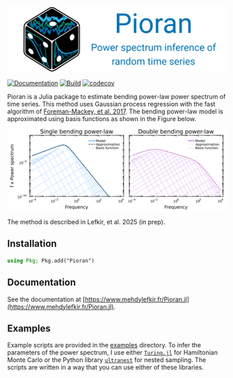 [![Banner of pioran power spectrum inference of random time series](./docs/src/assets/banner_desc.svg)](#)

[![Documentation](https://github.com/mlefkir/Pioran.jl/actions/workflows/documentation.yml/badge.svg)](https://github.com/mlefkir/Pioran.jl/actions/workflows/documentation.yml) [![Build](https://github.com/mlefkir/Pioran.jl/actions/workflows/testbuild.yml/badge.svg)](https://github.com/mlefkir/Pioran.jl/actions/workflows/testbuild.yml)
[![codecov](https://codecov.io/gh/mlefkir/Pioran.jl/graph/badge.svg?token=88LNFU2VKD)](https://codecov.io/gh/mlefkir/Pioran.jl)

Pioran is a Julia package to estimate bending power-law power spectrum of time series. This method uses Gaussian process regression with the fast algorithm of [Foreman-Mackey, et al. 2017](https://ui.adsabs.harvard.edu/abs/2017AJ....154..220F/abstract). The bending power-law model is approximated using basis functions as shown in the Figure below.

[![Basis functions of the bending power-law model](./extra/approximation.svg)](#)

The method is described in Lefkir, et al. 2025 (in prep).

## Installation

```julia
using Pkg; Pkg.add("Pioran")
```

## Documentation

See the documentation at [https://www.mehdylefkir.fr/Pioran.jl](https://www.mehdylefkir.fr/Pioran.jl).

## Examples

Example scripts are provided in the [examples](./examples) directory. To infer the parameters of the power spectrum, I use either [`Turing.jl`](https://github.com/TuringLang/Turing.jl) for Hamiltonian Monte Carlo or the Python library [`ultranest`](https://github.com/JohannesBuchner/UltraNest) for nested sampling. The scripts are written in a way that you can use either of these libraries.
